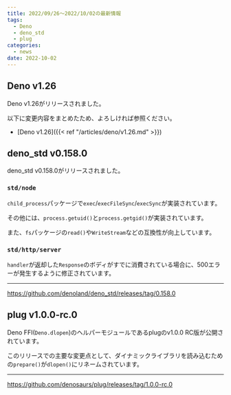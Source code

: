 ```yaml
---
title: 2022/09/26〜2022/10/02の最新情報
tags:
  - Deno
  - deno_std
  - plug
categories:
  - news
date: 2022-10-02
---
```


## Deno v1.26

Deno v1.26がリリースされました。

以下に変更内容をまとめたため、よろしければ参照ください。

- [Deno v1.26]({{< ref "/articles/deno/v1.26.md" >}})

## deno_std v0.158.0

deno_std v0.158.0がリリースされました。

### `std/node`

`child_process`パッケージで`exec`/`execFileSync`/`execSync`が実装されています。

その他には、`process.getuid()`と`process.getgid()`が実装されています。

また、`fs`パッケージの`read()`や`WriteStream`などの互換性が向上しています。

### `std/http/server`

`handler`が返却した`Response`のボディがすでに消費されている場合に、500エラーが発生するように修正されています。

---

https://github.com/denoland/deno_std/releases/tag/0.158.0

## plug v1.0.0-rc.0

Deno FFI(`Deno.dlopen`)のヘルパーモジュールであるplugのv1.0.0 RC版が公開されています。

このリリースでの主要な変更点として、ダイナミックライブラリを読み込むための`prepare()`が`dlopen()`にリネームされています。

---

https://github.com/denosaurs/plug/releases/tag/1.0.0-rc.0

